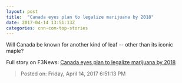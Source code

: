 ```yaml
---
layout: post
title:  "Canada eyes plan to legalize marijuana by 2018"
date: 2017-04-14 13:51:13Z
categories: cnn-com-top-stories
---
```


Will Canada be known for another kind of leaf -- other than its iconic maple?


Full story on F3News: [Canada eyes plan to legalize marijuana by 2018](http://www.f3nws.com/n/nE3PCD)

> Posted on: Friday, April 14, 2017 6:51:13 PM
